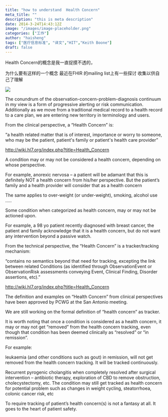 ```yaml
---
title: "how to understand  Health Concern"
meta_title: ""
description: "this is meta description"
date: 2014-3-24T14:43:12Z
image: "/images/image-placeholder.png"
categories: ["工作"]
author: "haisheng"
tags: ["医疗信息标准", "译文","HIT","Keith Boone"]
draft: false
---
```



Health Concern的概念是我一直捉摸不透的，

为什么要有这样的一个概念 最近在FHIR 的mailing list上有一些探讨 收集以供自己了理解

![](http://image.sciencenet.cn/album/201403/24/1447599wulki5ndd4rpbrb.png)

The conundrum of the observation-concern-problem-diagnosis continuum in my view is a form of progressive alerting or risk communication. Additionally as we move from a traditional medical record to a health record to a care plan, we are entering new territory in terminology and users.



From the clinical perspective, a “Health Concern” is:

“a health related matter that is of interest, importance or worry to someone, who may be the patient, patient's family or patient's health care provider”

http://wiki.hl7.org/index.php?title=Health_Concern



A condition may or may not be considered a health concern, depending on whose perspective.

For example, anorexic nervosa – a patient will be adamant that this is definitely NOT a health concern from his/her perspective. But the patient’s family and a health provider will consider that as a health concern

The same applies to over-weight (or under-weight), smoking, alcohol use …..



Some condition when categorized as health concern, may or may not be actioned upon.

For example, a 98 yo patient recently diagnosed with breast cancer, the patient and family acknowledge that it is a health concern, but do not want any intervention beyond a passive watch.





From the technical perspective, the “Health Concern” is a tracker/tracking mechanism:

“contains no semantics beyond that need for tracking, excepting the link between related Conditions (as identified through ObservationEvent or ObservationRisk assessments conveying Event, Clinical Finding, Disorder assertions, etc).”

http://wiki.hl7.org/index.php?title=Health_Concern



The definition and examples on “Health Concern” from clinical perspectives have been approved by PCWG at the San Antonio meeting.

We are still working on the formal definition of “health concern” as tracker.





It is worth noting that once a condition is considered as a health concern, it may or may not get “removed” from the health concern tracking, even though that condition has been deemed clinically as “resolved” or “in remission”.

For example:

leukaemia (and other conditions such as gout) in remission, will not get removed from the health concern tracking. It will be tracked continuously.

Recurrent pyrogenic cholangitis when completely resolved after surgical intervention – antibiotic therapy, exploration of CBD to remove obstruction, cholecystectomy, etc. The condition may still get tracked as health concern  for potential problem such as changes in weight cycling, steatorrhoea, colonic cancer risk, etc



To require tracking of patient’s health concern(s) is not a fantasy at all. It goes to the heart of patient safety.
